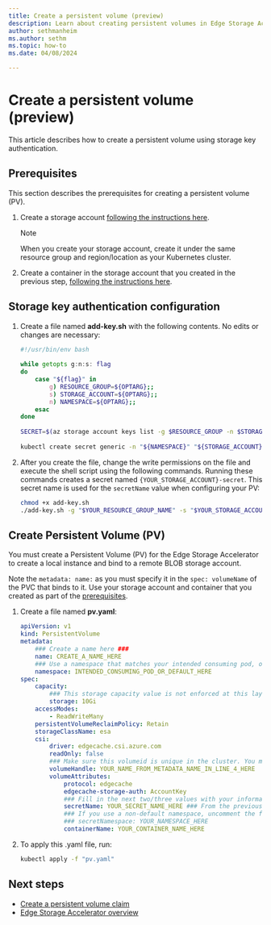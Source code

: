 ```yaml
---
title: Create a persistent volume (preview)
description: Learn about creating persistent volumes in Edge Storage Accelerator.
author: sethmanheim
ms.author: sethm
ms.topic: how-to
ms.date: 04/08/2024

---
```


# Create a persistent volume (preview)

This article describes how to create a persistent volume using storage key authentication.

## Prerequisites

This section describes the prerequisites for creating a persistent volume (PV).

1. Create a storage account [following the instructions here](/azure/storage/common/storage-account-create?tabs=azure-portal).

    > [!NOTE]
    > When you create your storage account, create it under the same resource group and region/location as your Kubernetes cluster.

1. Create a container in the storage account that you created in the previous step, [following the instructions here](/azure/storage/blobs/storage-quickstart-blobs-portal#create-a-container).

## Storage key authentication configuration

1. Create a file named **add-key.sh** with the following contents. No edits or changes are necessary:

   ```bash
   #!/usr/bin/env bash
    
   while getopts g:n:s: flag
   do
       case "${flag}" in
           g) RESOURCE_GROUP=${OPTARG};;
           s) STORAGE_ACCOUNT=${OPTARG};;
           n) NAMESPACE=${OPTARG};;
       esac
   done
    
   SECRET=$(az storage account keys list -g $RESOURCE_GROUP -n $STORAGE_ACCOUNT --query [0].value --output tsv)
    
   kubectl create secret generic -n "${NAMESPACE}" "${STORAGE_ACCOUNT}"-secret --from-literal=azurestorageaccountkey="${SECRET}" --from-literal=azurestorageaccountname="${STORAGE_ACCOUNT}"
   ```

1. After you create the file, change the write permissions on the file and execute the shell script using the following commands. Running these commands creates a secret named `{YOUR_STORAGE_ACCOUNT}-secret`. This secret name is used for the `secretName` value when configuring your PV:

   ```bash
   chmod +x add-key.sh
   ./add-key.sh -g "$YOUR_RESOURCE_GROUP_NAME" -s "$YOUR_STORAGE_ACCOUNT_NAME" -n "$YOUR_KUBERNETES_NAMESPACE"
   ```

## Create Persistent Volume (PV)

You must create a Persistent Volume (PV) for the Edge Storage Accelerator to create a local instance and bind to a remote BLOB storage account.  

Note the `metadata: name:` as you must specify it in the `spec: volumeName` of the PVC that binds to it. Use your storage account and container that you created as part of the [prerequisites](#prerequisites).

1. Create a file named **pv.yaml**:

   ```yaml
   apiVersion: v1
   kind: PersistentVolume
   metadata:
       ### Create a name here ###
       name: CREATE_A_NAME_HERE
       ### Use a namespace that matches your intended consuming pod, or "default" ###
       namespace: INTENDED_CONSUMING_POD_OR_DEFAULT_HERE
   spec:
       capacity:
           ### This storage capacity value is not enforced at this layer. ###
           storage: 10Gi
       accessModes:
           - ReadWriteMany
       persistentVolumeReclaimPolicy: Retain
       storageClassName: esa
       csi:
           driver: edgecache.csi.azure.com
           readOnly: false
           ### Make sure this volumeid is unique in the cluster. You must specify it in the spec:volumeName of the PVC. ###
           volumeHandle: YOUR_NAME_FROM_METADATA_NAME_IN_LINE_4_HERE
           volumeAttributes:
               protocol: edgecache
               edgecache-storage-auth: AccountKey
               ### Fill in the next two/three values with your information. ###
               secretName: YOUR_SECRET_NAME_HERE ### From the previous step, this name is "{YOUR_STORAGE_ACCOUNT}-secret" ###
               ### If you use a non-default namespace, uncomment the following line and add your namespace. ###
               ### secretNamespace: YOUR_NAMESPACE_HERE
               containerName: YOUR_CONTAINER_NAME_HERE
   ```

1. To apply this .yaml file, run:

   ```bash
   kubectl apply -f "pv.yaml"
   ```

## Next steps

- [Create a persistent volume claim](create-pvc.md)
- [Edge Storage Accelerator overview](overview.md)
